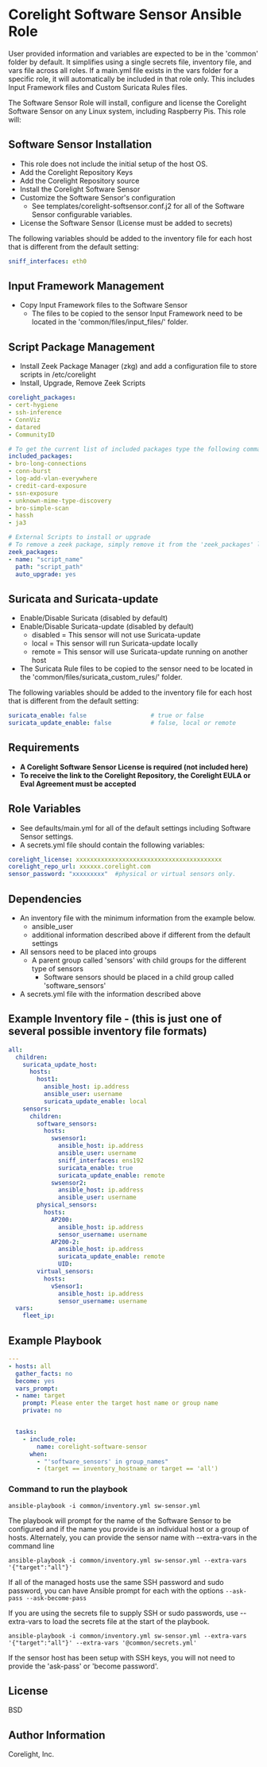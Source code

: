 # Corelight Software Sensor Ansible Role

User provided information and variables are expected to be in the 'common' folder by default.  It simplifies using a single secrets file, inventory file, and vars file across all roles.  If a main.yml file exists in the vars folder for a specific role, it will automatically be included in that role only.  This includes Input Framework files and Custom Suricata Rules files.

The Software Sensor Role will install, configure and license the Corelight Software Sensor on any Linux system, including Raspberry Pis.  This role will:

## Software Sensor Installation

- This role does not include the initial setup of the host OS.
- Add the Corelight Repository Keys
- Add the Corelight Repository source
- Install the Corelight Software Sensor
- Customize the Software Sensor's configuration
  - See templates/corelight-softsensor.conf.j2 for all of the Software Sensor configurable variables.
- License the Software Sensor (License must be added to secrets)

The following variables should be added to the inventory file for each host that is different from the default setting:

```yaml
sniff_interfaces: eth0
```

## Input Framework Management

- Copy Input Framework files to the Software Sensor
  - The files to be copied to the sensor Input Framework need to be located in the 'common/files/input_files/' folder.

## Script Package Management

- Install Zeek Package Manager (zkg) and add a configuration file to store scripts in /etc/corelight
- Install, Upgrade, Remove Zeek Scripts

```yaml
corelight_packages:
- cert-hygiene
- ssh-inference
- ConnViz
- datared
- CommunityID
```

```yaml
# To get the current list of included packages type the following command:  'corelight -p'
included_packages:
- bro-long-connections
- conn-burst
- log-add-vlan-everywhere
- credit-card-exposure
- ssn-exposure
- unknown-mime-type-discovery
- bro-simple-scan
- hassh
- ja3
```

```yaml
# External Scripts to install or upgrade
# To remove a zeek package, simply remove it from the 'zeek_packages' list.
zeek_packages:
- name: "script_name"
  path: "script_path"
  auto_upgrade: yes
```

## Suricata and Suricata-update

- Enable/Disable Suricata  (disabled by default)
- Enable/Disable Suricata-update (disabled by default)
  - disabled = This sensor will not use Suricata-update
  - local = This sensor will run Suricata-update locally
  - remote = This sensor will use Suricata-update running on another host
- The Suricata Rule files to be copied to the sensor need to be located in the 'common/files/suricata_custom_rules/' folder.

The following variables should be added to the inventory file for each host that is different from the default setting:

```yaml
suricata_enable: false                  # true or false
suricata_update_enable: false           # false, local or remote
```

## Requirements

- **A Corelight Software Sensor License is required (not included here)**
- **To receive the link to the Corelight Repository, the Corelight EULA or Eval Agreement must be accepted**

## Role Variables

- See defaults/main.yml for all of the default settings including Software Sensor settings.
- A secrets.yml file should contain the following variables:

```yaml
corelight_license: xxxxxxxxxxxxxxxxxxxxxxxxxxxxxxxxxxxxxxxxx
corelight_repo_url: xxxxxx.corelight.com
sensor_password: "xxxxxxxxx"  #physical or virtual sensors only.
```

## Dependencies

- An inventory file with the minimum information from the example below.
  - ansible_user
  - additional information described above if different from the default settings
- All sensors need to be placed into groups
  - A parent group called 'sensors' with child groups for the different type of sensors
    - Software sensors should be placed in a child group called 'software_sensors'
- A secrets.yml file with the information described above

## Example Inventory file - (this is just one of several possible inventory file formats)

```yaml
all:
  children:
    suricata_update_host:
      hosts:
        host1:
          ansible_host: ip.address
          ansible_user: username
          suricata_update_enable: local
    sensors:
      children:
        software_sensors:
          hosts:
            swsensor1:
              ansible_host: ip.address
              ansible_user: username
              sniff_interfaces: ens192
              suricata_enable: true
              suricata_update_enable: remote
            swsensor2:
              ansible_host: ip.address
              ansible_user: username
        physical_sensors:
          hosts:
            AP200:
              ansible_host: ip.address
              sensor_username: username
            AP200-2:
              ansible_host: ip.address
              suricata_update_enable: remote
              UID:
        virtual_sensors:
          hosts:
            vSensor1:
              ansible_host: ip.address
              sensor_username: username
  vars:
    fleet_ip:
```

## Example Playbook

```yaml
---
- hosts: all
  gather_facts: no
  become: yes
  vars_prompt:
  - name: target
    prompt: Please enter the target host name or group name
    private: no


  tasks:
    - include_role:
        name: corelight-software-sensor
      when:
        - "'software_sensors' in group_names"
        - (target == inventory_hostname or target == 'all')
```

### Command to run the playbook

```none
ansible-playbook -i common/inventory.yml sw-sensor.yml
```

The playbook will prompt for the name of the Software Sensor to be configured and if the name you provide is an individual host or a group of hosts.  Alternately, you can provide the sensor name with --extra-vars in the command line

```none
ansible-playbook -i common/inventory.yml sw-sensor.yml --extra-vars '{"target":"all"}'
```

If all of the managed hosts use the same SSH password and sudo password, you can have Ansible prompt for each with the options ```--ask-pass --ask-become-pass```

If you are using the secrets file to supply SSH or sudo passwords, use --extra-vars to load the secrets file at the start of the playbook.

```none
ansible-playbook -i common/inventory.yml sw-sensor.yml --extra-vars '{"target":"all"}' --extra-vars '@common/secrets.yml'
```

If the sensor host has been setup with SSH keys, you will not need to provide the 'ask-pass' or 'become password'.

## License

BSD

## Author Information

Corelight, Inc.
